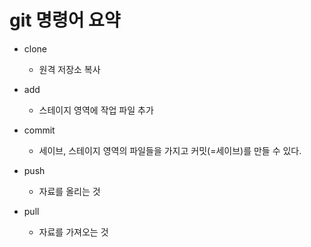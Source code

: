 # git 명령어 요약

* clone
  * 원격 저장소 복사

* add
  * 스테이지 영역에 작업 파일 추가

* commit
  * 세이브, 스테이지 영역의 파일들을 가지고 커밋(=세이브)를 만들 수 있다.

* push
  * 자료를 올리는 것

* pull
  * 자료를 가져오는 것

